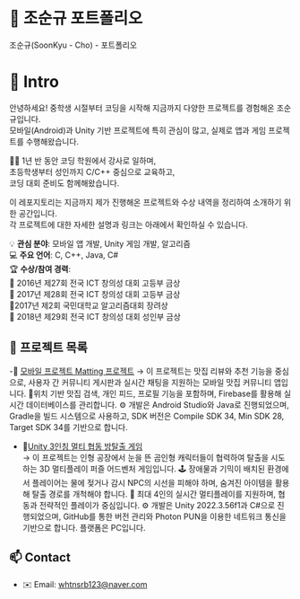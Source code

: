 # 👋 조순규 포트폴리오
조순규(SoonKyu - Cho) - 포트폴리오

# 📝  Intro

안녕하세요! 중학생 시절부터 코딩을 시작해 지금까지 다양한 프로젝트를 경험해온 조순규입니다.  
모바일(Android)과 Unity 기반 프로젝트에 특히 관심이 많고, 실제로 앱과 게임 프로젝트를 수행해왔습니다.

👨‍🏫 1년 반 동안 코딩 학원에서 강사로 일하며,  
초등학생부터 성인까지 C/C++ 중심으로 교육하고,  
코딩 대회 준비도 함께해왔습니다.

이 레포지토리는 지금까지 제가 진행해온 프로젝트와 수상 내역을 정리하여 소개하기 위한 공간입니다.  
각 프로젝트에 대한 자세한 설명과 링크는 아래에서 확인하실 수 있습니다.

💡 **관심 분야**: 모바일 앱 개발, Unity 게임 개발, 알고리즘  
💻 **주요 언어**: C, C++, Java, C#  
🏆 **수상/참여 경력**:  
🥇 2016년 제27회 전국 ICT 창의성 대회 고등부 금상  
🥇 2017년 제28회 전국 ICT 창의성 대회 고등부 금상  
🥉2017년 제2회 국민대학교 알고리즘대회 장려상  
🥇 2018년 제29회 전국 ICT 창의성 대회 성인부 금상  



## 🔗 프로젝트 목록

-📱 [모바일 프로젝트 Matting 프로젝트](https://github.com/whtnsrb123/mobile-project-matting)
 →
 이 프로젝트는 맛집 리뷰와 추천 기능을 중심으로, 사용자 간 커뮤니티 게시판과 실시간 채팅을 지원하는 모바일 맛집 커뮤니티 앱입니다.
📍위치 기반 맛집 검색, 개인 피드, 프로필 기능을 포함하며, Firebase를 활용해 실시간 데이터베이스를 관리합니다.
⚙️ 개발은 Android Studio와 Java로 진행되었으며, Gradle을 빌드 시스템으로 사용하고,
SDK 버전은 Compile SDK 34, Min SDK 28, Target SDK 34를 기반으로 합니다.

- 🧸[Unity 3인칭 멀티 협동 방탈출 게임](https://github.com/whtnsrb123/capstone-2025-17)  
  → 
  이 프로젝트는 인형 공장에서 눈을 뜬 곰인형 캐릭터들이 협력하여 탈출을 시도하는 3D 멀티플레이 퍼즐 어드벤처 게임입니다.
🕹️ 장애물과 기믹이 배치된 환경에서 플레이어는 물에 젖거나 감시 NPC의 시선을 피해야 하며, 숨겨진 아이템을 활용해 탈출 경로를 개척해야 합니다.
👥 최대 4인의 실시간 멀티플레이를 지원하며, 협동과 전략적인 플레이가 중심입니다.
⚙️ 개발은 Unity 2022.3.56f1과 C#으로 진행되었으며, GitHub를 통한 버전 관리와 Photon PUN을 이용한 네트워크 통신을 기반으로 합니다.
플랫폼은 PC입니다.
  

## 📫 Contact

- ✉️ Email: whtnsrb123@naver.com
